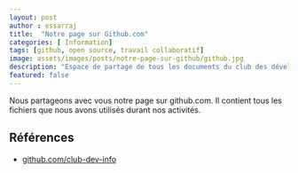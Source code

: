 ```yaml
---
layout: post
author : essarraj
title:  "Notre page sur Github.com"
categories: [ Information]
tags: [github, open source, travail collaboratif]
image: assets/images/posts/notre-page-sur-github/github.jpg
description: "Espace de partage de tous les documents du club des développeurs informatique de Tanger"
featured: false
---
```


Nous partageons avec vous notre page sur github.com. Il contient tous les fichiers que nous avons utilisés durant nos activités.


## Références 

- [github.com/club-dev-info](https://github.com/club-dev-info)


